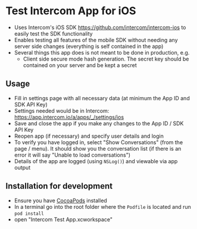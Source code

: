 # Test Intercom App for iOS

- Uses Intercom's iOS SDK https://github.com/intercom/intercom-ios to easily test the SDK functionality
- Enables testing all features of the mobile SDK without needing any server side changes (everything is self contained in the app)
- Several things this app does is not meant to be done in production, e.g.
   - Client side secure mode hash generation. The secret key should be contained on your server and be kept a secret


## Usage
- Fill in settings page with all necessary data (at minimum the App ID and SDK API Key)
- Settings needed would be in Intercom: https://app.intercom.io/a/apps/_/settings/ios
- Save and close the app if you make any changes to the App ID / SDK API Key
- Reopen app (if necessary) and specify user details and login
- To verify you have logged in, select "Show Conversations" (from the page / menu). It should show you the conversation list (if there is an error it will say "Unable to load conversations")
- Details of the app are logged (using `NSLog()`) and viewable via app output

## Installation for development
- Ensure you have [CocoaPods](https://cocoapods.org/) installed
- In a terminal go into the root folder where the `Podfile` is located and run `pod install`
- open "Intercom Test App.xcworkspace"
